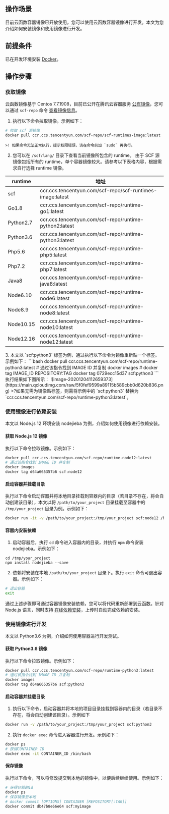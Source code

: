 ## 操作场景


目前云函数容器镜像已开放使用，您可以使用云函数容器镜像进行开发。本文为您介绍如何安装镜像和使用镜像进行开发。




## 前提条件

已在开发环境安装  [Docker](https://docs.docker.com/install/)。


## 操作步骤

### 获取镜像

云函数镜像基于 Centos 7.7.1908，目前已公开在腾讯云容器服务 [公有镜像](https://console.cloud.tencent.com/tke2/registry/qcloud)，您可以通过 `scf-repo` 命令 [查看镜像信息](https://console.cloud.tencent.com/tke2/registry/qcloud/default/detail/tag?rid=8&reponame=scf-repo%252Fscf-runtimes-image)。

1. 执行以下命令拉取镜像。示例如下：
```bash
# 拉取 scf 源镜像
docker pull ccr.ccs.tencentyun.com/scf-repo/scf-runtimes-image:latest
```
	>! 如果命令无法正常执行，提示权限错误，请在命令前加 `sudo` 再执行。
2. 您可以在 `/scf/lang/` 目录下查看当前镜像所包含的 runtime。
由于 SCF 源镜像包括所有的 runtime，单个容器镜像较大。请参考以下表格内容，根据需求自行选择 runtime 镜像。
<table>
<thead>
<tr>
<th>runtime</th>
<th>地址</th>
</tr>
</thead>
<tbody><tr>
<td>scf</td>
<td>ccr.ccs.tencentyun.com/scf-repo/scf-runtimes-image:latest</td>
</tr>
<tr>
<td>Go1.8</td>
<td>ccr.ccs.tencentyun.com/scf-repo/runtime-go1:latest</td>
</tr>
<tr>
<td>Python2.7</td>
<td>ccr.ccs.tencentyun.com/scf-repo/runtime-python2:latest</td>
</tr>
<tr>
<td>Python3.6</td>
<td>ccr.ccs.tencentyun.com/scf-repo/runtime-python3:latest</td>
</tr>
<tr>
<td>Php5.6</td>
<td>ccr.ccs.tencentyun.com/scf-repo/runtime-php5:latest</td>
</tr>
<tr>
<td>Php7.2</td>
<td>ccr.ccs.tencentyun.com/scf-repo/runtime-php7:latest</td>
</tr>
<tr>
<td>Java8</td>
<td>ccr.ccs.tencentyun.com/scf-repo/runtime-java8:latest</td>
</tr>
<tr>
<td>Node6.10</td>
<td>ccr.ccs.tencentyun.com/scf-repo/runtime-node6:latest</td>
</tr>
<tr>
<td>Node8.9</td>
<td>ccr.ccs.tencentyun.com/scf-repo/runtime-node8:latest</td>
</tr>
<tr>
<td>Node10.15</td>
<td>ccr.ccs.tencentyun.com/scf-repo/runtime-node10:latest</td>
</tr>
<tr>
<td>Node12.16</td>
<td>ccr.ccs.tencentyun.com/scf-repo/runtime-node12:latest</td>
</tr>
</tbody></table>
3. 本文以 `scf:python3` 标签为例，通过执行以下命令为镜像重新贴一个标签。示例如下：
```bash
docker pull ccr.ccs.tencentyun.com/scf-repo/runtime-python3:latest
# 通过该指令找到 IMAGE ID 并复制
docker images
# docker tag IMAGE_ID REPOSITORY:TAG
docker tag 0729ecc15d37 scf:python3
```
 执行结果如下图所示：
![image-20201204112659373](https://main.qcloudimg.com/raw/5f0fef9599a89115b589cbb0d620b836.png)
>?如果无需为镜像贴标签，则需将示例中的 `scf:python3` 替换为 `ccr.ccs.tencentyun.com/scf-repo/runtime-python3:latest`。


### 使用镜像进行依赖安装

本文以 Node.js 12 环境安装 nodejieba 为例，介绍如何使用镜像进行依赖安装。

#### 获取 Node.js 12 镜像

执行以下命令拉取镜像。示例如下：
```bash
docker pull ccr.ccs.tencentyun.com/scf-repo/runtime-node12:latest
# 通过该指令找到 IMAGE ID 并复制
docker images
docker tag d64a665357b6 scf:node12
```

#### 启动容器并挂载目录

执行以下命令启动容器并将本地目录挂载到容器内的目录（若目录不存在，将会自动创建该目录），本文以将 `/path/to/your_project`  目录挂载至容器中的 `/tmp/your_project` 目录为例。示例如下：
```bash
docker run -it -v /path/to/your_project:/tmp/your_project scf:node12 /bin/bash
```

#### 容器内安装依赖

1. 启动容器后，执行 `cd` 命令进入容器内的目录，并执行 `npm` 命令安装 nodejieba。示例如下：
```plaintext
cd /tmp/your_project
npm install nodejieba --save
```
2. 依赖将安装在本地 `/path/to/your_project` 目录下。执行 `exit` 命令可退出容器。示例如下：
```bash
# 退出容器
exit
```

通过上述步骤即可通过容器镜像安装依赖，您可以将代码重新部署到云函数。针对 Node.js 语言，同时支持 [在线依赖安装](https://cloud.tencent.com/document/product/583/37920)，上传时自动完成依赖的安装。

### 使用镜像进行开发

本文以 Python3.6 为例，介绍如何使用容器进行开发测试。


#### 获取 Python3.6 镜像

执行以下命令拉取镜像。示例如下：
```bash
docker pull ccr.ccs.tencentyun.com/scf-repo/runtime-python3:latest
# 通过该指令找到 IMAGE ID 并复制
docker images
docker tag d64a665357b6 scf:python3
```

#### 启动容器并挂载目录

1. 执行以下命令，启动容器并将本地的项目目录挂载到容器内的目录（若目录不存在，将会自动创建该目录）。示例如下
```bash
docker run -v /path/to/your_project:/tmp/your_project scf:python3
```
2. 执行 `docker exec` 命令进入容器进行开发。示例如下：
```bash
docker ps
# 获得CONTAINER ID
docker exec -it CONTAINER_ID /bin/bash
```

#### 保存镜像

执行以下命令，可以将修改提交到本地的镜像中，以便后续继续使用。示例如下：

```bash
# 获得容器的id
docker ps 
# 保存镜像至本地
# docker commit [OPTIONS] CONTAINER [REPOSITORY[:TAG]]
docker commit db47b8e66e64 scf:myimage
```
